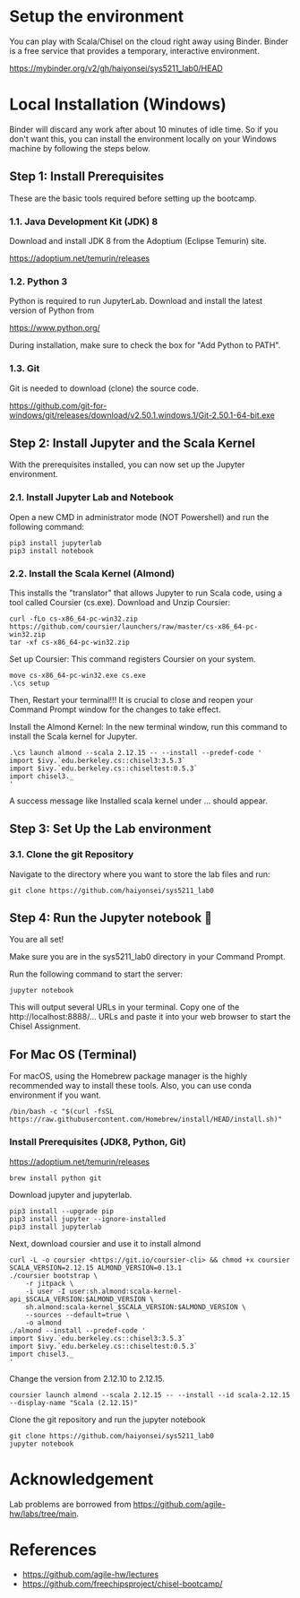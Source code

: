 # Setup the environment

You can play with Scala/Chisel on the cloud right away using Binder. Binder is a free service that provides a temporary, interactive environment.

https://mybinder.org/v2/gh/haiyonsei/sys5211_lab0/HEAD

# Local Installation (Windows)

Binder will discard any work after about 10 minutes of idle time. So if you don't want this, you can install the environment locally on your Windows machine by following the steps below.

## Step 1: Install Prerequisites

These are the basic tools required before setting up the bootcamp.

### 1.1. Java Development Kit (JDK) 8

Download and install JDK 8 from the Adoptium (Eclipse Temurin) site.

https://adoptium.net/temurin/releases

### 1.2. Python 3

Python is required to run JupyterLab.
Download and install the latest version of Python from

https://www.python.org/

During installation, make sure to check the box for "Add Python to PATH".

### 1.3. Git

Git is needed to download (clone) the source code.

https://github.com/git-for-windows/git/releases/download/v2.50.1.windows.1/Git-2.50.1-64-bit.exe

## Step 2: Install Jupyter and the Scala Kernel

With the prerequisites installed, you can now set up the Jupyter environment.

### 2.1. Install Jupyter Lab and Notebook

Open a new CMD in administrator mode (NOT Powershell) and run the following command:

```
pip3 install jupyterlab
pip3 install notebook
```

### 2.2. Install the Scala Kernel (Almond)

This installs the "translator" that allows Jupyter to run Scala code, using a tool called Coursier (cs.exe).
Download and Unzip Coursier:

```
curl -fLo cs-x86_64-pc-win32.zip https://github.com/coursier/launchers/raw/master/cs-x86_64-pc-win32.zip
tar -xf cs-x86_64-pc-win32.zip
```

Set up Coursier: This command registers Coursier on your system.

```
move cs-x86_64-pc-win32.exe cs.exe
.\cs setup
```

Then, Restart your terminal!!! It is crucial to close and reopen your Command Prompt window for the changes to take effect.

Install the Almond Kernel: In the new terminal window, run this command to install the Scala kernel for Jupyter.

```
.\cs launch almond --scala 2.12.15 -- --install --predef-code '
import $ivy.`edu.berkeley.cs::chisel3:3.5.3`
import $ivy.`edu.berkeley.cs::chiseltest:0.5.3`
import chisel3._
'
```

A success message like Installed scala kernel under ... should appear.

## Step 3: Set Up the Lab environment

### 3.1. Clone the git Repository

Navigate to the directory where you want to store the lab files and run:

```
git clone https://github.com/haiyonsei/sys5211_lab0
```

## Step 4: Run the Jupyter notebook 🚀

You are all set!

Make sure you are in the sys5211_lab0 directory in your Command Prompt.

Run the following command to start the server:

```
jupyter notebook
```

This will output several URLs in your terminal. Copy one of the http://localhost:8888/... URLs and paste it into your web browser to start the Chisel Assignment.

## For Mac OS (Terminal)

For macOS, using the Homebrew package manager is the highly recommended way to install these tools. Also, you can use conda environment if you want.

```
/bin/bash -c "$(curl -fsSL https://raw.githubusercontent.com/Homebrew/install/HEAD/install.sh)"
```

### Install Prerequisites (JDK8, Python, Git)

https://adoptium.net/temurin/releases

```
brew install python git
```

Download jupyter and jupyterlab.

```
pip3 install --upgrade pip
pip3 install jupyter --ignore-installed
pip3 install jupyterlab
```

Next, download coursier and use it to install almond

```
curl -L -o coursier <https://git.io/coursier-cli> && chmod +x coursier
SCALA_VERSION=2.12.15 ALMOND_VERSION=0.13.1
./coursier bootstrap \
    -r jitpack \
    -i user -I user:sh.almond:scala-kernel-api_$SCALA_VERSION:$ALMOND_VERSION \
    sh.almond:scala-kernel_$SCALA_VERSION:$ALMOND_VERSION \
    --sources --default=true \
    -o almond
./almond --install --predef-code '
import $ivy.`edu.berkeley.cs::chisel3:3.5.3`
import $ivy.`edu.berkeley.cs::chiseltest:0.5.3`
import chisel3._
'
```

Change the version from 2.12.10 to 2.12.15.

```
coursier launch almond --scala 2.12.15 -- --install --id scala-2.12.15 --display-name "Scala (2.12.15)"
```

Clone the git repository and run the jupyter notebook

```
git clone https://github.com/haiyonsei/sys5211_lab0
jupyter notebook
```

# Acknowledgement

Lab problems are borrowed from https://github.com/agile-hw/labs/tree/main.

# References

- https://github.com/agile-hw/lectures
- https://github.com/freechipsproject/chisel-bootcamp/
